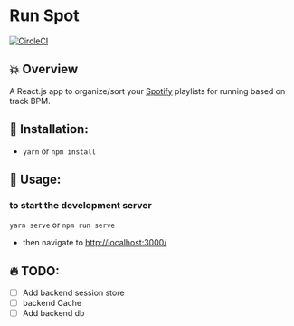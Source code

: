 # Run Spot

[![CircleCI](https://circleci.com/gh/esayler/run-spot/tree/staging.svg?style=svg)](https://circleci.com/gh/esayler/run-spot/tree/staging)

## :boom: Overview

A React.js app to organize/sort your [Spotify](https://www.spotify.com/) playlists for running based on track BPM.

## :wrench: Installation:
- `yarn` or `npm install`

## :tada: Usage:
### to start the development server
`yarn serve` or `npm run serve`

- then navigate to [http://localhost:3000/](http://localhost:3000/)

## :fire: TODO:
- [ ] Add backend session store
- [ ] backend Cache
- [ ] Add backend db